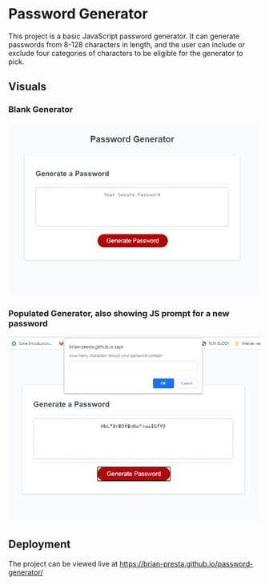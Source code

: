 # Password Generator
This project is a basic JavaScript password generator. It can generate passwords from 8-128 characters in length, and the user can include or exclude four categories of characters to be eligible for the generator to pick. 

## Visuals
### Blank Generator
![Blank Generator](./assets/images/pw-generator-1.PNG "Blank Generator")
### Populated Generator, also showing JS prompt for a new password
![Populated Generator](./assets/images/pw-generator-2.PNG "Populated Generator")

## Deployment 
The project can be viewed live at https://brian-presta.github.io/password-generator/